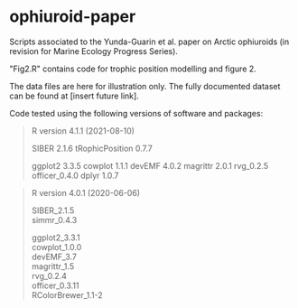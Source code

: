 # ophiuroid-paper
Scripts associated to the Yunda-Guarin et al. paper on Arctic ophiuroids (in revision for Marine Ecology Progress Series).

"Fig2.R" contains code for trophic position modelling and figure 2.

The data files are here for illustration only. The fully documented dataset can be found at [insert future link].

Code tested using the following versions of software and packages:

>R version 4.1.1 (2021-08-10)
>
>SIBER 2.1.6
>tRophicPosition 0.7.7
>
>ggplot2 3.3.5
>cowplot 1.1.1
>devEMF 4.0.2
>magrittr 2.0.1
>rvg_0.2.5
>officer_0.4.0
>dplyr 1.0.7

>R version 4.0.1 (2020-06-06)
>
>SIBER_2.1.5  
>simmr_0.4.3 
>
>ggplot2_3.3.1  
>cowplot_1.0.0      
>devEMF_3.7         
>magrittr_1.5       
>rvg_0.2.4          
>officer_0.3.11    
>RColorBrewer_1.1-2 
